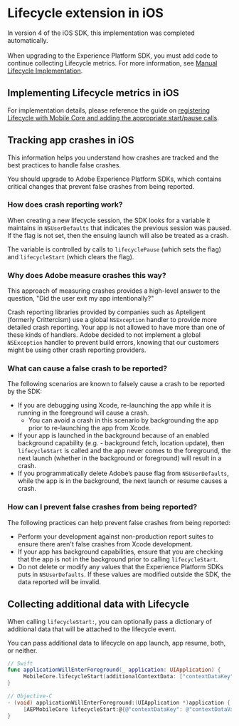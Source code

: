 # Lifecycle extension in iOS

<InlineAlert variant="warning" slots="text"/>

In version 4 of the iOS SDK, this implementation was completed automatically. <br/><br/>When upgrading to the Experience Platform SDK, you must add code to continue collecting Lifecycle metrics. For more information, see [Manual Lifecycle Implementation](../../upgrade-platform-sdks/lifecycle.md).

## Implementing Lifecycle metrics in iOS

For implementation details, please reference the guide on [registering Lifecycle with Mobile Core and adding the appropriate start/pause calls](../index.md#register-lifecycle-with-mobile-core-and-add-appropriate-start-pause-calls).

## Tracking app crashes in iOS

This information helps you understand how crashes are tracked and the best practices to handle false crashes.

<InlineAlert variant="info" slots="text"/>

You should upgrade to Adobe Experience Platform SDKs, which contains critical changes that prevent false crashes from being reported.

### How does crash reporting work?

When creating a new lifecycle session, the SDK looks for a variable it maintains in `NSUserDefaults` that indicates the previous session was paused. If the flag is not set, then the ensuing launch will also be treated as a crash.

The variable is controlled by calls to `lifecyclePause` (which sets the flag) and `lifecycleStart` (which clears the flag).

### Why does Adobe measure crashes this way?

This approach of measuring crashes provides a high-level answer to the question, "Did the user exit my app intentionally?"

Crash reporting libraries provided by companies such as Apteligent (formerly Crittercism) use a global `NSException` handler to provide more detailed crash reporting. Your app is not allowed to have more than one of these kinds of handlers. Adobe decided to not implement a global `NSException` handler to prevent build errors, knowing that our customers might be using other crash reporting providers.

### What can cause a false crash to be reported?

The following scenarios are known to falsely cause a crash to be reported by the SDK:

* If you are debugging using Xcode, re-launching the app while it is running in the foreground will cause a crash.
  * You can avoid a crash in this scenario by backgrounding the app prior to re-launching the app from Xcode.
* If your app is launched in the background because of an enabled background capability (e.g. - background fetch, location update), then `lifecycleStart` is called and the app never comes to the foreground, the next launch (whether in the background or foreground) will result in a crash.
* If you programmatically delete Adobe’s pause flag from `NSUserDefaults`, while the app is in the background, the next launch or resume causes a crash.

### How can I prevent false crashes from being reported?

The following practices can help prevent false crashes from being reported:

* Perform your development against non-production report suites to ensure there aren't false crashes from Xcode development.
* If your app has background capabilities, ensure that you are checking that the app is not in the background prior to calling `lifecycleStart`.
* Do not delete or modify any values that the Experience Platform SDKs puts in `NSUserDefaults`. If these values are modified outside the SDK, the data reported will be invalid.

## Collecting additional data with Lifecycle

When calling `lifecycleStart:`, you can optionally pass a dictionary of additional data that will be attached to the lifecycle event.

<InlineAlert variant="info" slots="text"/>

You can pass additional data to lifecycle on app launch, app resume, both, or neither.

```swift
// Swift
func applicationWillEnterForeground(_ application: UIApplication) {      
     MobileCore.lifecycleStart(additionalContextData: ["contextDataKey": "contextDataVal"])
}
```

```objectivec
// Objective-C
- (void) applicationWillEnterForeground:(UIApplication *)application {      
     [AEPMobileCore lifecycleStart:@{@"contextDataKey": @"contextDataVal"}];      
}
```
